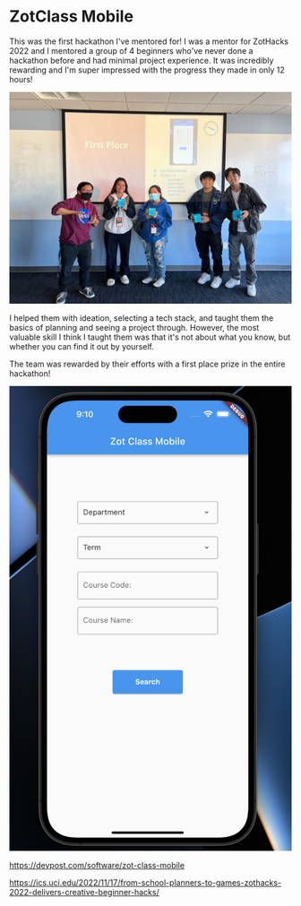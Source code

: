 # ZotClass Mobile

This was the first hackathon I've mentored for! I was a mentor for ZotHacks 2022 and I mentored a group of 4 beginners who've never done a hackathon before and had minimal project experience. It was incredibly rewarding and I'm super impressed with the progress they made in only 12 hours!

![Picture of me posing with the team I mentored](/projects/mobile/zotclass/zotclass.png)

I helped them with ideation, selecting a tech stack, and taught them the basics of planning and seeing a project through. However, the most valuable skill I think I taught them was that it's not about what you know, but whether you can find it out by yourself.

The team was rewarded by their efforts with a first place prize in the entire hackathon!

![ZotClass Mobile Interface](/projects/mobile/zotclass/zotclass_app.png)

https://devpost.com/software/zot-class-mobile

https://ics.uci.edu/2022/11/17/from-school-planners-to-games-zothacks-2022-delivers-creative-beginner-hacks/
